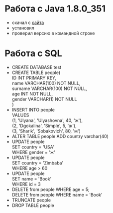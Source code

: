 # **Работа с Java 1.8.0_351**
+ скачал с [сайта](https://www.filepuma.com/download/java_development_kit_64bit_8.0.3510.10-33896/download/)
+ установил
+ проверил версию в командной строке
#
# **Работа с SQL**
+ CREATE DATABASE test
+ CREATE TABLE people(                                
       ID INT PRIMARY KEY,                                 
       name VARCHAR(100) NOT NULL,                                        
       surname VARCHAR(100) NOT NULL,                          
       age INT NOT NULL,                               
       gender VARCHAR(1) NOT NULL                     
  )                                   
+ INSERT INTO people                                          
VALUES                                        
(1, 'Ulyana', 'Ulyashovna', 40, 'ж'),                          
(2, 'Dgokalina', 'Simple', 5, 'ж'),                         
(3, 'Sharik', 'Sobakovich', 80, 'м')
+ ALTER TABLE people ADD country varchar(40)
+ UPDATE people                            
SET country = 'USA'                         
WHERE gender = 'ж'
+ UPDATE people                                 
SET country = 'Zimbaba'                     
WHERE age > 60
+ UPDATE people                             
SET name = 'Book'                                  
WHERE id = 3
+ DELETE from people WHERE age = 5;                                                                         
DELETE from people WHERE name = 'Book'
+ TRUNCATE people
+ DROP TABLE people
